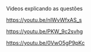 Videos explicando as questões

https://youtu.be/nIWvWfxAS_s

https://youtu.be/PKW_9c2svhg

https://youtu.be/0VwO5gP9pKc
